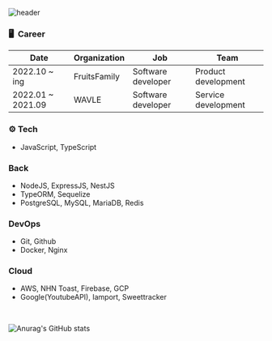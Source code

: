 ![header](https://capsule-render.vercel.app/api?type=slice&color=gradient&text=%20ChangHoonOH%20%20&height=120&fontSize=65)

<!-- <h3 align="center">•••</h3> -->


### 🖥  Career
| Date              | Organization   | Job                | Team                |
|-------------------|----------------|--------------------|---------------------|
| 2022.10 ~   ing   | FruitsFamily | Software developer | Product development |
| 2022.01 ~ 2021.09 | WAVLE          | Software developer | Service development |

### ⚙️ Tech

- JavaScript, TypeScript

### Back

- NodeJS, ExpressJS, NestJS
- TypeORM, Sequelize
- PostgreSQL, MySQL, MariaDB, Redis

### DevOps

- Git, Github
- Docker, Nginx

### Cloud

- AWS, NHN Toast, Firebase, GCP
- Google(YoutubeAPI), Iamport, Sweettracker

<br>

![Anurag's GitHub stats](https://github-readme-stats.vercel.app/api?username=ohchanghoon&count_private=true&show_icons=true&theme=highcontrast)
